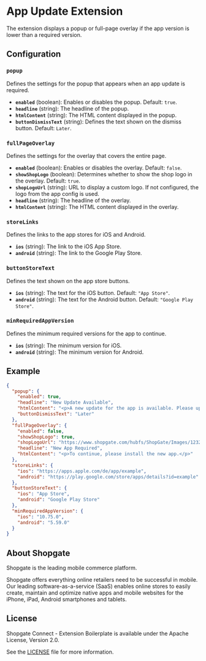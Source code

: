 # App Update Extension

The extension displays a popup or full-page overlay if the app version is lower than a required version.

## Configuration

### `popup`
Defines the settings for the popup that appears when an app update is required.

- **`enabled`** (boolean): Enables or disables the popup. Default: `true`.
- **`headline`** (string): The headline of the popup.
- **`htmlContent`** (string): The HTML content displayed in the popup.
- **`buttonDismissText`** (string): Defines the text shown on the dismiss button. Default: `Later`.

### `fullPageOverlay`
Defines the settings for the overlay that covers the entire page.

- **`enabled`** (boolean): Enables or disables the overlay. Default: `false`.
- **`showShopLogo`** (boolean): Determines whether to show the shop logo in the overlay. Default: `true`.
- **`shopLogoUrl`** (string): URL to display a custom logo. If not configured, the logo from the app config is used.
- **`headline`** (string): The headline of the overlay.
- **`htmlContent`** (string): The HTML content displayed in the overlay.

### `storeLinks`
Defines the links to the app stores for iOS and Android.

- **`ios`** (string): The link to the iOS App Store.
- **`android`** (string): The link to the Google Play Store.

### `buttonStoreText`
Defines the text shown on the app store buttons.

- **`ios`** (string): The text for the iOS button. Default: `"App Store"`.
- **`android`** (string): The text for the Android button. Default: `"Google Play Store"`.

### `minRequiredAppVersion`
Defines the minimum required versions for the app to continue.

- **`ios`** (string): The minimum version for iOS.
- **`android`** (string): The minimum version for Android.

## Example

```json
{
  "popup": {
    "enabled": true,
    "headline": "New Update Available",
    "htmlContent": "<p>A new update for the app is available. Please update to the latest version.</p>",
    "buttonDismissText": "Later"
  },
  "fullPageOverlay": {
    "enabled": false,
    "showShopLogo": true,
    "shopLogoUrl": "https://www.shopgate.com/hubfs/ShopGate/Images/12321321.svg",
    "headline": "New App Required",
    "htmlContent": "<p>To continue, please install the new app.</p>"
  },
  "storeLinks": {
    "ios": "https://apps.apple.com/de/app/example",
    "android": "https://play.google.com/store/apps/details?id=example"
  },
  "buttonStoreText": {
    "ios": "App Store",
    "android": "Google Play Store"
  },
  "minRequiredAppVersion": {
    "ios": "10.75.0",
    "android": "5.59.0"
  }
}
```

## About Shopgate

Shopgate is the leading mobile commerce platform.

Shopgate offers everything online retailers need to be successful in mobile. Our leading
software-as-a-service (SaaS) enables online stores to easily create, maintain and optimize native
apps and mobile websites for the iPhone, iPad, Android smartphones and tablets.

## License

Shopgate Connect - Extension Boilerplate is available under the Apache License, Version 2.0.

See the [LICENSE](./LICENSE) file for more information.
